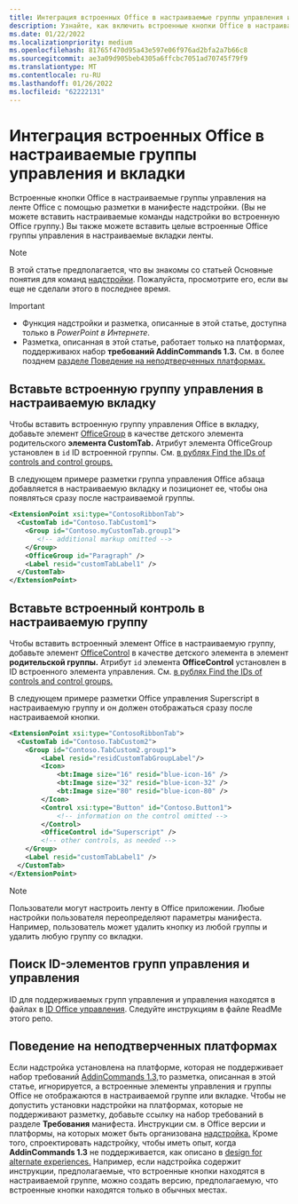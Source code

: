 ```yaml
---
title: Интеграция встроенных Office в настраиваемые группы управления и вкладки
description: Узнайте, как включить встроенные кнопки Office в настраиваемые группы команд и вкладки на Office ленте.
ms.date: 01/22/2022
ms.localizationpriority: medium
ms.openlocfilehash: 81765f470d95a43e597e06f976ad2bfa2a7b66c8
ms.sourcegitcommit: ae3a09d905beb4305a6ffcbc7051ad70745f79f9
ms.translationtype: MT
ms.contentlocale: ru-RU
ms.lasthandoff: 01/26/2022
ms.locfileid: "62222131"
---
```

# <a name="integrate-built-in-office-buttons-into-custom-control-groups-and-tabs"></a>Интеграция встроенных Office в настраиваемые группы управления и вкладки

Встроенные кнопки Office в настраиваемые группы управления на ленте Office с помощью разметки в манифесте надстройки. (Вы не можете вставить настраиваемые команды надстройки во встроенную Office группу.) Вы также можете вставить целые встроенные Office группы управления в настраиваемые вкладки ленты.

> [!NOTE]
> В этой статье предполагается, что вы знакомы со статьей Основные понятия для команд [надстройки](add-in-commands.md). Пожалуйста, просмотрите его, если вы еще не сделали этого в последнее время.

> [!IMPORTANT]
>
> - Функция надстройки и разметка, описанные в этой статье, доступна только в *PowerPoint в Интернете*.
> - Разметка, описанная в этой статье, работает только на платформах, поддерживаюх набор **требований AddinCommands 1.3.** См. в более позднем [разделе Поведение на неподтверченных платформах.](#behavior-on-unsupported-platforms)

## <a name="insert-a-built-in-control-group-into-a-custom-tab"></a>Вставьте встроенную группу управления в настраиваемую вкладку

Чтобы вставить встроенную группу управления Office в вкладку, добавьте элемент [OfficeGroup](../reference/manifest/customtab.md#officegroup) в качестве детского элемента родительского **элемента CustomTab.** Атрибут элемента OfficeGroup установлен в `id` ID встроенной  группы. См. [в рублях Find the IDs of controls and control groups.](#find-the-ids-of-controls-and-control-groups)

В следующем примере разметки группа управления Office абзаца добавляется в настраиваемую вкладку и позиционет ее, чтобы она появляться сразу после настраиваемой группы.

```xml
<ExtensionPoint xsi:type="ContosoRibbonTab">
  <CustomTab id="Contoso.TabCustom1">
    <Group id="Contoso.myCustomTab.group1">
       <!-- additional markup omitted -->
    </Group>
    <OfficeGroup id="Paragraph" />
    <Label resid="customTabLabel1" />
  </CustomTab>
</ExtensionPoint>
```

## <a name="insert-a-built-in-control-into-a-custom-group"></a>Вставьте встроенный контроль в настраиваемую группу

Чтобы вставить встроенный элемент Office в настраиваемую группу, добавьте элемент [OfficeControl](../reference/manifest/group.md#officecontrol) в качестве детского элемента в элемент **родительской группы.** Атрибут `id` элемента **OfficeControl** установлен в ID встроенного элемента управления. См. [в рублях Find the IDs of controls and control groups.](#find-the-ids-of-controls-and-control-groups)

В следующем примере разметки Office управления Superscript в настраиваемую группу и он должен отображаться сразу после настраиваемой кнопки.

```xml
<ExtensionPoint xsi:type="ContosoRibbonTab">
  <CustomTab id="Contoso.TabCustom2">
    <Group id="Contoso.TabCustom2.group1">
        <Label resid="residCustomTabGroupLabel"/>
        <Icon>
            <bt:Image size="16" resid="blue-icon-16" />
            <bt:Image size="32" resid="blue-icon-32" />
            <bt:Image size="80" resid="blue-icon-80" />
        </Icon>
        <Control xsi:type="Button" id="Contoso.Button1">
            <!-- information on the control omitted -->
        </Control>
        <OfficeControl id="Superscript" />
        <!-- other controls, as needed -->
    </Group>
    <Label resid="customTabLabel1" />
  </CustomTab>
</ExtensionPoint>
```

> [!NOTE]
> Пользователи могут настроить ленту в Office приложении. Любые настройки пользователя переопределяют параметры манифеста. Например, пользователь может удалить кнопку из любой группы и удалить любую группу со вкладки.

## <a name="find-the-ids-of-controls-and-control-groups"></a>Поиск ID-элементов групп управления и управления

ID для поддерживаемых групп управления и управления находятся в файлах в [ID Office управления](https://github.com/OfficeDev/office-control-ids). Следуйте инструкциям в файле ReadMe этого репо.

## <a name="behavior-on-unsupported-platforms"></a>Поведение на неподтверченных платформах

Если надстройка установлена на платформе, которая не поддерживает набор требований [AddinCommands 1.3,](../reference/requirement-sets/add-in-commands-requirement-sets.md)то разметка, описанная в этой статье, игнорируется, а встроенные элементы управления и группы Office не отображаются в настраиваемой группе или вкладке. Чтобы не допустить установки надстройки на платформах, которые не поддерживают разметку, добавьте ссылку на набор требований в разделе **Требования** манифеста. Инструкции см. в Office версии и платформы, на которых может быть организована [надстройка.](../develop/specify-office-hosts-and-api-requirements.md#specify-which-office-versions-and-platforms-can-host-your-add-in) Кроме того, спроектировать надстройку, чтобы иметь опыт, когда **AddinCommands 1.3** не поддерживается, как описано в [design for alternate experiences.](../develop/specify-office-hosts-and-api-requirements.md#design-for-alternate-experiences) Например, если надстройка содержит инструкции, предполагаемые, что встроенные кнопки находятся в настраиваемой группе, можно создать версию, предполагаемую, что встроенные кнопки находятся только в обычных местах.
